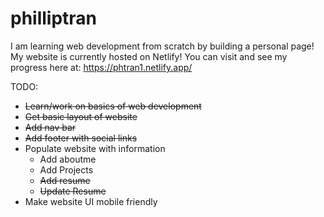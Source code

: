 # philliptran
 
I am learning web development from scratch by building a personal page!
<br>
My website is currently hosted on Netlify! You can visit and see my progress here at:
https://phtran1.netlify.app/

TODO:

- ~~Learn/work on basics of web development~~
- ~~Get basic layout of website~~
- ~~Add nav bar~~
- ~~Add footer with social links~~
- Populate website with information
  - Add aboutme
  - Add Projects
  - ~~Add resume~~
   - ~~Update Resume~~
- Make website UI mobile friendly
  
  
 
